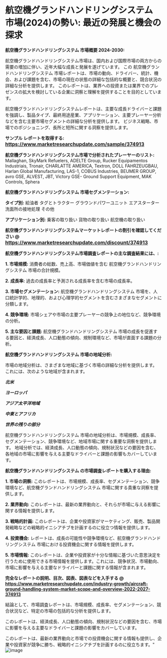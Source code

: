 # 航空機グランドハンドリングシステム 市場(2024)の勢い: 最近の発展と機会の探求

<strong>航空機グランドハンドリングシステム 市場概要 2024-2030:</strong>

航空機グランドハンドリングシステム市場は、国内および国際市場の両方からの需要の増加に伴い、近年大幅な成長と発展を遂げています。 この 航空機グランドハンドリングシステム 市場レポートは、市場の動向、ドライバー、統計、機会、および課題を含む、市場の現在の状態の詳細な包括的な概要と、競合状況の詳細な分析を提供します。 このレポートは、業界への投資または業界でのプレゼンスの拡大を検討している企業に洞察と理解を提供することを目的としています。

航空機グランドハンドリングシステムレポートは、主要な成長ドライバーと課題を強調し、製品タイプ、最終用途産業、アプリケーション、主要プレーヤー分析などを含む主要市場セグメントの詳細な分析を提供します。 ビジネス戦略、市場でのポジショニング、長所と短所に関する洞察を提供します。



<strong>サンプル レポートを取得する: <a href=https://www.marketresearchupdate.com/sample/374913><font size=3 color=#0000ff>https://www.marketresearchupdate.com/sample/374913</font></a></strong>



<strong>航空機グランドハンドリングシステム市場で分析されたプレーヤーのリスト:</strong>
Mallaghan, SkyMark Refuelers, ADELTE Group, Rucker Equipamentos Industriais, Tronair, CHARLATTE AMERICA, Textron, DOLL FAHRZEUGBAU, Harlan Global Manufacturing, LAS-1, COBUS Industries, BEUMER GROUP, avro GSE, ALVEST, JBT, Victory GSE- Ground Support Equipment, MAK Controls, Sphera



<strong>航空機グランドハンドリングシステム 市場セグメンテーション:</strong>



<strong>タイプ別:</strong>
給油者
タグとトラクター
グラウンドパワーユニット
エアスターター
洗面所の接地処理
その他



<strong>アプリケーション別:</strong>
乗客の取り扱い
貨物の取り扱い
航空機の取り扱い



<strong>航空機グランドハンドリングシステムマーケットレポートの割引を確認してください @ <a href=https://www.marketresearchupdate.com/discount/374913><font size=3 color=#0000ff>https://www.marketresearchupdate.com/discount/374913</font></a></strong>



<strong>航空機グランドハンドリングシステム市場調査レポートの主な調査結果には、:</strong>



<strong>1. 市場規模:</strong> 消費者の総数、売上高、市場価値を含む 航空機グランドハンドリングシステム 市場の合計規模。



<strong>2. 成長率:</strong> 過去の成長率と予測される成長率を含む市場の成長率。



<strong>3. 市場セグメンテーション:</strong> 航空機グランドハンドリングシステム 市場を、人口統計学的、地理的、および心理学的セグメントを含むさまざまなセグメントに分類します。



<strong>4. 競争環境:</strong> 市場シェアや市場の主要プレーヤーの競争上の地位など、競争環境の分析。



<strong>5. 主な要因と課題:</strong> 航空機グランドハンドリングシステム 市場の成長を促進する要因と、経済成長、人口動態の傾向、規制環境など、市場が直面する課題の分析。



<strong>航空機グランドハンドリングシステム 市場の地域分析:</strong>

市場の地域分析は、さまざまな地域に基づく市場の詳細な分析を提供します。 これには、次のような地域が含まれます。

<em>

<strong>北米</strong></em>
<em>

<strong>ヨーロッパ</strong></em>
<em>

<strong>アジア太平洋地域</strong></em>
<em>

<strong>中東とアフリカ</strong></em>
<em>

<strong>世界の残りの部分</strong></em>

航空機グランドハンドリングシステム 市場の地域分析は、市場規模、成長率、セグメンテーション、競争環境など、地域市場に関する重要な洞察を提供します。 地域分析では、経済成長、人口動態の傾向、規制状況などの要因を含む、各地域の市場に影響を与える主要なドライバーと課題の影響もカバーしています。



<strong>航空機グランドハンドリングシステム の市場調査レポートを購入する理由:</strong>



<strong>1. 市場の洞察:</strong> このレポートは、市場規模、成長率、セグメンテーション、競争環境など、航空機グランドハンドリングシステム 市場に関する貴重な洞察を提供します。



<strong>2. 業界動向:</strong> このレポートは、最新の業界動向と、それらが市場に与える影響に関する情報を提供します。



<strong>3. 戦略的計画:</strong> このレポートは、企業や投資家がマーケティング、販売、製品開発戦略などの戦略的イニシアチブを計画するのに役立つ情報を提供します。



<strong>4. 投資機会:</strong> レポートは、成長の可能性や競争環境など、航空機グランドハンドリングシステム 市場における投資機会に関する情報を提供します。



<strong>5. 市場情報:</strong> このレポートは、企業や投資家が十分な情報に基づいた意思決定を行うために使用できる市場情報を提供します。これには、競争状況、市場動向、市場に影響を与える主要なドライバーと課題に関する情報が含まれます。



<strong><b>完全なレポートの説明、目次、図表、図表などを入手する @ <a href=https://www.marketresearchupdate.com/industry-growth/aircraft-ground-handling-system-market-scope-and-overview-2022-2027-374913>https://www.marketresearchupdate.com/industry-growth/aircraft-ground-handling-system-market-scope-and-overview-2022-2027-374913</a></b></strong>

結論として、市場調査レポートは、市場規模、成長率、セグメンテーション、競合状況など、特定の市場の包括的な分析を提供します。

このレポートは、経済成長、人口動態の傾向、規制状況などの要因を含む、市場に影響を与える主要なドライバーと課題の影響をカバーしています。

このレポートは、最新の業界動向と市場での投資機会に関する情報も提供し、企業や投資家が競争に勝ち、戦略的イニシアチブを計画するのに役立ちます。"
![image](https://github.com/renukap7961/renukap7961/assets/163852544/af893fff-2eb1-4371-8a80-75dfecb84213)
